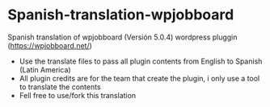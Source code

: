 # Spanish-translation-wpjobboard
Spanish translation of wpjobboard (Versión 5.0.4) wordpress pluggin (https://wpjobboard.net/)

* Use the translate files to pass all plugin contents from English to Spanish (Latin America) 
* All plugin credits are for the team that create the plugin, i only use a tool to translate the contents
* Fell free to use/fork this translation
